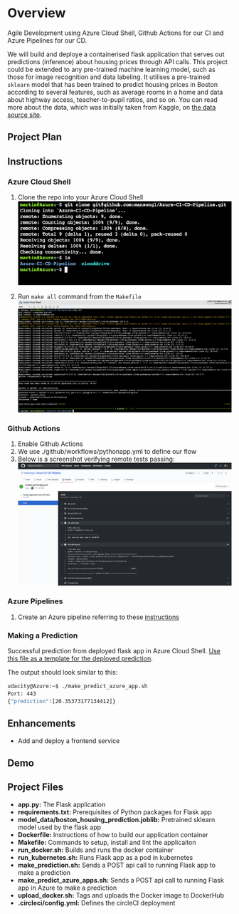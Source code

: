 # Overview

Agile Development using Azure Cloud Shell, Github Actions for our CI and Azure Pipelines for our CD.

We will build and deploye a containerised flask application that serves out predictions (inference) about housing prices through API calls. This project could be extended to any pre-trained machine learning model, such as those for image recognition and data labeling. It utilises a pre-trained `sklearn` model that has been trained to predict housing prices in Boston according to several features, such as average rooms in a home and data about highway access, teacher-to-pupil ratios, and so on. You can read more about the data, which was initially taken from Kaggle, on [the data source site](https://www.kaggle.com/c/boston-housing).

## Project Plan

## Instructions

### Azure Cloud Shell

1. Clone the repo into your Azure Cloud Shell
![GitAzure](GitCloneCloud.png)

2. Run `make all` command from the `Makefile`
![MakeAll](MakeAll.png)


### Github Actions

1. Enable Github Actions
2. We use ./github/workflows/pythonapp.yml to define our flow
3. Below is a screenshot verifying remote tests passing: 
![GithubActions](GithubActions.png)

### Azure Pipelines

1. Create an Azure pipeline referring to these [instructions](https://docs.microsoft.com/en-us/azure/devops/pipelines/ecosystems/python-webapp?view=azure-devops)


### Making a Prediction

Successful prediction from deployed flask app in Azure Cloud Shell.  [Use this file as a template for the deployed prediction](https://github.com/udacity/nd082-Azure-Cloud-DevOps-Starter-Code/blob/master/C2-AgileDevelopmentwithAzure/project/starter_files/flask-sklearn/make_predict_azure_app.sh).

The output should look similar to this:

```bash
udacity@Azure:~$ ./make_predict_azure_app.sh
Port: 443
{"prediction":[20.35373177134412]}
```

## Enhancements

* Add and deploy a frontend service

## Demo


## Project Files

* __app.py:__ The Flask application 
* __requirements.txt:__ Prerequisites of Python packages for Flask app
* __model_data/boston_housing_prediction.joblib:__ Pretrained sklearn model used by the flask app
* __Dockerfile:__ Instructions of how to build our application container
* __Makefile:__ Commands to setup, install and lint the applicaiton
* __run_docker.sh:__ Builds and runs the docker container
* __run_kubernetes.sh:__ Runs Flask app as a pod in kubernetes
* __make_prediction.sh:__ Sends a POST api call to running Flask app to make a prediction
* __make_predict_azure_apps.sh:__ Sends a POST api call to running Flask app in Azure to make a prediction
* __upload_docker.sh:__ Tags and uploads the Docker image to DockerHub
* __.circleci/config.yml:__ Defines the circleCI deployment